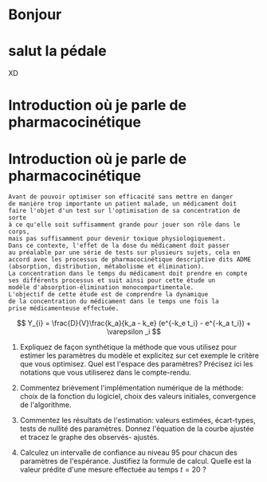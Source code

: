 
# Bonjour 
# salut la pédale
XD

# Introduction où je parle de pharmacocinétique
# Introduction où je parle de pharmacocinétique

	Avant de pouvoir optimiser son efficacité sans mettre en danger 
    de manière trop importante un patient malade, un médicament doit 
    faire l'objet d'un test sur l'optimisation de sa concentration de sorte 
    à ce qu'elle soit suffisamment grande pour jouer son rôle dans le corps, 
    mais pas suffisamment pour devenir toxique physiologiquement. 
	Dans ce contexte, l'effet de la dose du médicament doit passer 
    au préalable par une série de tests sur plusieurs sujets, cela en 
    accord avec les processus de pharmacocinétique descriptive dits ADME 
    (absorption, distribution, métabolisme et élimination). 
    La concentration dans le temps du médicament doit prendre en compte 
    ses différents processus et suit ainsi pour cette étude un 
    modèle d'absorption-élimination monocompartimentale. 
    L'objectif de cette étude est de comprendre la dynamique 
    de la concentration du médicament dans le temps une fois la 
    prise médicamenteuse effectuée.

$$
Y_{i} = 
\frac{D}{V}\frac{k_a}{k_a - k_e}
(e^{-k_e t_i} - e^{-k_a t_i}) + \varepsilon _i 
$$


1. Expliquez de façon synthétique la méthode que vous utilisez pour estimer les paramètres
du modèle et explicitez sur cet exemple le critère que vous optimisez. Quel est l'espace
des paramètres? Précisez ici les notations que vous utiliserez dans le compte-rendu.



2. Commentez brièvement l'implémentation numérique de la méthode: choix de la fonction
du logiciel, choix des valeurs initiales, convergence de l'algorithme.


3. Commentez les résultats de l'estimation: valeurs estimées, écart-types, tests de nullité
des paramètres. Donnez l'équation de la courbe ajustée et tracez le graphe des observés-
ajustés.


4. Calculez un intervalle de confiance au niveau $95%$ pour chacun des paramètres de l'espérance.
Justifiez la formule de calcul.
Quelle est la valeur prédite d'une mesure effectuée au temps $t = 20$ ?